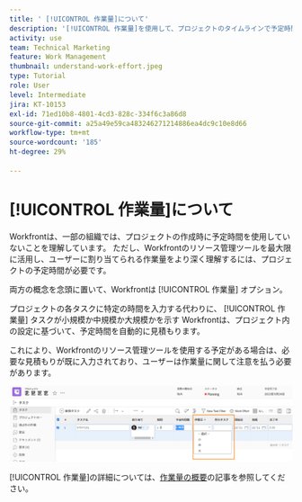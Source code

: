 ```yaml
---
title: ' [!UICONTROL 作業量]について'
description: '[!UICONTROL 作業量]を使用して、プロジェクトのタイムラインで予定時間数を簡単に見積もる方法を説明します。'
activity: use
team: Technical Marketing
feature: Work Management
thumbnail: understand-work-effort.jpeg
type: Tutorial
role: User
level: Intermediate
jira: KT-10153
exl-id: 71ed10b8-4801-4cd3-828c-334f6c3a86d8
source-git-commit: a25a49e59ca483246271214886ea4dc9c10e8d66
workflow-type: tm+mt
source-wordcount: '185'
ht-degree: 29%

---
```


# [!UICONTROL 作業量]について

Workfrontは、一部の組織では、プロジェクトの作成時に予定時間を使用していないことを理解しています。 ただし、Workfrontのリソース管理ツールを最大限に活用し、ユーザーに割り当てられる作業量をより深く理解するには、プロジェクトの予定時間が必要です。

両方の概念を念頭に置いて、Workfrontは [!UICONTROL 作業量] オプション。

プロジェクトの各タスクに特定の時間を入力する代わりに、 [!UICONTROL 作業量] タスクが小規模か中規模か大規模かを示す Workfrontは、プロジェクト内の設定に基づいて、予定時間を自動的に見積もります。

これにより、Workfrontのリソース管理ツールを使用する予定がある場合は、必要な見積もりが既に入力されており、ユーザーは作業量に関して注意を払う必要があります。

![「[!UICONTROL 作業量]」列を使用したプロジェクトタスクのリスト](assets/planner-fund-work-effort.png)

[!UICONTROL 作業量]の詳細については、[作業量の概要](https://experienceleague.adobe.com/docs/workfront/using/manage-work/tasks/task-information/work-effort.html?lang=ja)の記事を参照してください。
